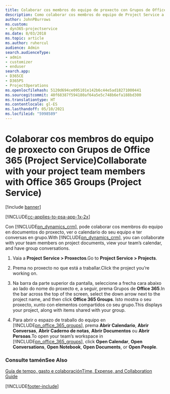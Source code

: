 ```yaml
---
title: Colaborar cos membros do equipo de proxecto con Grupos de Office 365
description: Como colaborar cos membros do equipo de Project Service a través dos Grupos de Office 365
author: JohnPBurrows
ms.custom:
- dyn365-projectservice
ms.date: 8/03/2018
ms.topic: article
ms.author: ruhercul
audience: Admin
search.audienceType:
- admin
- customizer
- enduser
search.app:
- D365CE
- D365PS
- ProjectOperations
ms.openlocfilehash: 5120d694ce095101e142b6c44e5ad18271000441
ms.sourcegitcommit: 40f68387f594180af64a5e5c748b6efa188bd300
ms.translationtype: HT
ms.contentlocale: gl-ES
ms.lasthandoff: 05/10/2021
ms.locfileid: "5998589"
---
```

# <a name="collaborate-with-your-project-team-members-with-office-365-groups-project-service"></a><span data-ttu-id="05fe3-103">Colaborar cos membros do equipo de proxecto con Grupos de Office 365 (Project Service)</span><span class="sxs-lookup"><span data-stu-id="05fe3-103">Collaborate with your project team members with Office 365 Groups (Project Service)</span></span>

[!include [banner](../includes/psa-now-project-operations.md)]

[!INCLUDE[cc-applies-to-psa-app-1x-2x](../includes/cc-applies-to-psa-app-1x-2x.md)]

<span data-ttu-id="05fe3-104">Con [!INCLUDE[pn_dynamics_crm](../includes/pn-dynamics-crm.md)], pode colaborar cos membros do equipo en documentos do proxecto, ver o calendario do seu equipo e ter conversas en grupo.</span><span class="sxs-lookup"><span data-stu-id="05fe3-104">With [!INCLUDE[pn_dynamics_crm](../includes/pn-dynamics-crm.md)], you can collaborate with your team members on project documents, view your team’s calendar, and have group conversations.</span></span>  
  
1. <span data-ttu-id="05fe3-105">Vaia a **Project Service > Proxectos**.</span><span class="sxs-lookup"><span data-stu-id="05fe3-105">Go to **Project Service > Projects**.</span></span>  
  
2. <span data-ttu-id="05fe3-106">Prema no proxecto no que está a traballar.</span><span class="sxs-lookup"><span data-stu-id="05fe3-106">Click the project you’re working on.</span></span>  
  
3. <span data-ttu-id="05fe3-107">Na barra da parte superior da pantalla, seleccione a frecha cara abaixo ao lado do nome do proxecto e, a seguir, prema Grupos de **Office 365**.</span><span class="sxs-lookup"><span data-stu-id="05fe3-107">In the bar across the top of the screen, select the down arrow next to the project name, and then click **Office 365 Groups**.</span></span> <span data-ttu-id="05fe3-108">Isto mostra o seu proxecto, xunto con elementos compartidos co seu grupo.</span><span class="sxs-lookup"><span data-stu-id="05fe3-108">This displays your project, along with items shared with your group.</span></span>  
  
4. <span data-ttu-id="05fe3-109">Para abrir o espazo de traballo do equipo en [!INCLUDE[pn_office_365_groups](../includes/pn-office-365-groups.md)], prema **Abrir Calendario**, **Abrir Conversas**, **Abrir Caderno de notas**, **Abrir Documentos** ou **Abrir Persoas**.</span><span class="sxs-lookup"><span data-stu-id="05fe3-109">To open your team’s workspace in [!INCLUDE[pn_office_365_groups](../includes/pn-office-365-groups.md)], click **Open Calendar**, **Open Conversations**, **Open Notebook**, **Open Documents**, or **Open People**.</span></span>  
  
### <a name="see-also"></a><span data-ttu-id="05fe3-110">Consulte tamén</span><span class="sxs-lookup"><span data-stu-id="05fe3-110">See Also</span></span>  
 [<span data-ttu-id="05fe3-111">Guía de tempo, gasto e colaboración</span><span class="sxs-lookup"><span data-stu-id="05fe3-111">Time, Expense, and Collaboration Guide</span></span>](../psa/time-expense-collaboration-guide.md)


[!INCLUDE[footer-include](../includes/footer-banner.md)]